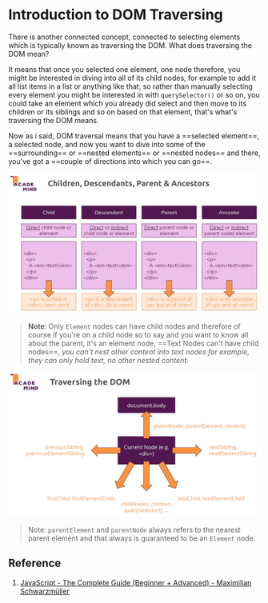 # Introduction to DOM Traversing

There is another connected concept, connected to selecting elements which is typically known as traversing the DOM. What does traversing the DOM mean?

It means that once you selected one element, one node therefore, you might be interested in diving into all of its child nodes, for example to add it all list items in a list or anything like that, so rather than manually selecting every element you might be interested in with `querySelector()` or so on, you could take an element which you already did select and then move to its children or its siblings and so on based on that element, that's what's traversing the DOM means.

Now as i said, DOM traversal means that you have a ==selected element==, a selected node, and now you want to dive into some of the ==surrounding== or ==nested elements== or ==nested nodes== and there, you've got a ==couple of directions into which you can go==.

![dom_traversing1](../../img/dom_traversing1.jpg)

> **Note**: Only `Element` nodes can have child nodes and therefore of course if you're on a child node so to say and you want to know all about the parent, it's an element node, ==Text Nodes can't have child nodes==, _you can't nest other content into text nodes for example, they can only hold text, no other nested content_.

![dom_traversing2](../../img/dom_traversing2.jpg)

> Note: `parentElement` and `parentNode` always refers to the nearest parent element and that always is guaranteed to be an `Element` node.

## Reference

1. [JavaScript - The Complete Guide (Beginner + Advanced) - Maximilian Schwarzmüller](https://www.udemy.com/course/javascript-the-complete-guide-2020-beginner-advanced/?utm_source=adwords&utm_medium=udemyads&utm_campaign=JavaScript_v.PROF_la.EN_cc.ROWMTA-B_ti.6368&utm_content=deal4584&utm_term=_._ag_130756014153_._ad_558386196906_._kw__._de_c_._dm__._pl__._ti_dsa-774930039569_._li_1011789_._pd__._&matchtype=&gclid=Cj0KCQjw0umSBhDrARIsAH7FCoeU9W1FhcfHq4JH6InuqwKQdlnXPY4wnIG6-ZrfGPJ6hyB9zTE0NW8aAvGkEALw_wcB)
